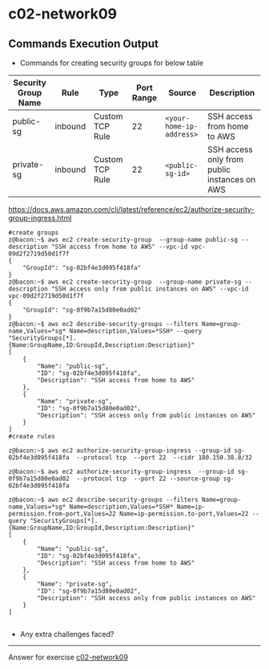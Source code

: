 # c02-network09

## Commands Execution Output

- Commands for creating security groups for below table

|Security Group Name|Rule|Type|Port Range|Source|Description
|-|-|-|-|-|-|
|public-sg|inbound|Custom TCP Rule|22|`<your-home-ip-address>`|SSH access from home to AWS|
|private-sg|inbound|Custom TCP Rule|22|`<public-sg-id>`|SSH access only from public instances on AWS|

https://docs.aws.amazon.com/cli/latest/reference/ec2/authorize-security-group-ingress.html


```
#create groups
z@bacon:~$ aws ec2 create-security-group  --group-name public-sg --description "SSH access from home to AWS" --vpc-id vpc-09d2f2719d50d1f7f
{
    "GroupId": "sg-02bf4e3d095f418fa"
}
z@bacon:~$ aws ec2 create-security-group  --group-name private-sg --description "SSH access only from public instances on AWS" --vpc-id vpc-09d2f2719d50d1f7f
{
    "GroupId": "sg-0f9b7a15d80e0ad02"
}
z@bacon:~$ aws ec2 describe-security-groups --filters Name=group-name,Values=*sg* Name=description,Values=*SSH* --query "SecurityGroups[*].{Name:GroupName,ID:GroupId,Description:Description}"
[
    {
        "Name": "public-sg",
        "ID": "sg-02bf4e3d095f418fa",
        "Description": "SSH access from home to AWS"
    },
    {
        "Name": "private-sg",
        "ID": "sg-0f9b7a15d80e0ad02",
        "Description": "SSH access only from public instances on AWS"
    }
]
#create rules

z@bacon:~$ aws ec2 authorize-security-group-ingress --group-id sg-02bf4e3d095f418fa  --protocol tcp  --port 22  --cidr 180.150.38.8/32

z@bacon:~$ aws ec2 authorize-security-group-ingress  --group-id sg-0f9b7a15d80e0ad02  --protocol tcp  --port 22 --source-group sg-02bf4e3d095f418fa

z@bacon:~$ aws ec2 describe-security-groups --filters Name=group-name,Values=*sg* Name=description,Values=*SSH* Name=ip-permission.from-port,Values=22 Name=ip-permission.to-port,Values=22 --query "SecurityGroups[*].{Name:GroupName,ID:GroupId,Description:Description}"
[
    {
        "Name": "public-sg",
        "ID": "sg-02bf4e3d095f418fa",
        "Description": "SSH access from home to AWS"
    },
    {
        "Name": "private-sg",
        "ID": "sg-0f9b7a15d80e0ad02",
        "Description": "SSH access only from public instances on AWS"
    }
]


```

- Any extra challenges faced?


<!-- Don't change anything below this point-->
***
Answer for exercise [c02-network09](https://github.com/devopsacademyau/academy/blob/893381c6f0b69434d9e8597d3d4b1c17f9bc1371/classes/02class/exercises/c02-network09/README.md)